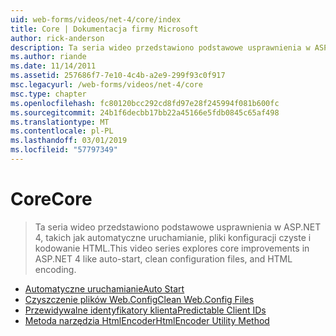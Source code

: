 ```yaml
---
uid: web-forms/videos/net-4/core/index
title: Core | Dokumentacja firmy Microsoft
author: rick-anderson
description: Ta seria wideo przedstawiono podstawowe usprawnienia w ASP.NET 4, takich jak automatyczne uruchamianie, pliki konfiguracji czyste i kodowanie HTML.
ms.author: riande
ms.date: 11/14/2011
ms.assetid: 257686f7-7e10-4c4b-a2e9-299f93c0f917
msc.legacyurl: /web-forms/videos/net-4/core
msc.type: chapter
ms.openlocfilehash: fc80120bcc292cd8fd97e28f245994f081b600fc
ms.sourcegitcommit: 24b1f6decbb17bb22a45166e5fdb0845c65af498
ms.translationtype: MT
ms.contentlocale: pl-PL
ms.lasthandoff: 03/01/2019
ms.locfileid: "57797349"
---
```

<a name="core"></a><span data-ttu-id="cc730-103">Core</span><span class="sxs-lookup"><span data-stu-id="cc730-103">Core</span></span>
====================
> <span data-ttu-id="cc730-104">Ta seria wideo przedstawiono podstawowe usprawnienia w ASP.NET 4, takich jak automatyczne uruchamianie, pliki konfiguracji czyste i kodowanie HTML.</span><span class="sxs-lookup"><span data-stu-id="cc730-104">This video series explores core improvements in ASP.NET 4 like auto-start, clean configuration files, and HTML encoding.</span></span>


- [<span data-ttu-id="cc730-105">Automatyczne uruchamianie</span><span class="sxs-lookup"><span data-stu-id="cc730-105">Auto Start</span></span>](aspnet-4-quick-hit-auto-start.md)
- [<span data-ttu-id="cc730-106">Czyszczenie plików Web.Config</span><span class="sxs-lookup"><span data-stu-id="cc730-106">Clean Web.Config Files</span></span>](aspnet-4-quick-hit-clean-webconfig-files.md)
- [<span data-ttu-id="cc730-107">Przewidywalne identyfikatory klienta</span><span class="sxs-lookup"><span data-stu-id="cc730-107">Predictable Client IDs</span></span>](aspnet-4-quick-hit-predictable-client-ids.md)
- [<span data-ttu-id="cc730-108">Metoda narzędzia HtmlEncoder</span><span class="sxs-lookup"><span data-stu-id="cc730-108">HtmlEncoder Utility Method</span></span>](aspnet-4-quick-hit-the-htmlencoder-utility-method.md)
